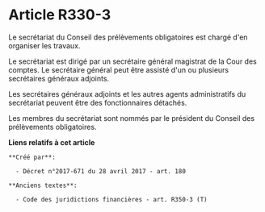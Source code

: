 # Article R330-3

Le secrétariat du Conseil des prélèvements obligatoires est chargé d'en organiser les travaux.

Le secrétariat est dirigé par un secrétaire général magistrat de la Cour des comptes. Le secrétaire général peut être assisté
d'un ou plusieurs secrétaires généraux adjoints.

Les secrétaires généraux adjoints et les autres agents administratifs du secrétariat peuvent être des fonctionnaires
détachés.

Les membres du secrétariat sont nommés par le président du Conseil des prélèvements obligatoires.

**Liens relatifs à cet article**

	**Créé par**:

	  - Décret n°2017-671 du 28 avril 2017 - art. 180

	**Anciens textes**:

	  - Code des juridictions financières - art. R350-3 (T)

